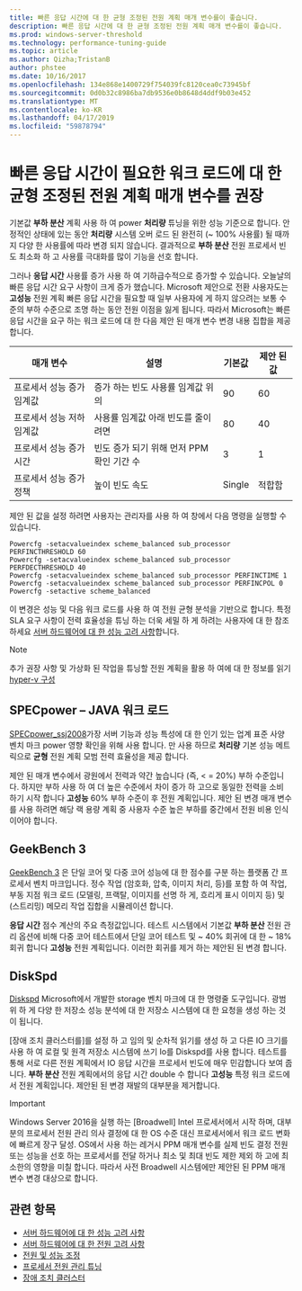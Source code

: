 ```yaml
---
title: 빠른 응답 시간에 대 한 균형 조정된 전원 계획 매개 변수를이 좋습니다.
description: 빠른 응답 시간에 대 한 균형 조정된 전원 계획 매개 변수를이 좋습니다.
ms.prod: windows-server-threshold
ms.technology: performance-tuning-guide
ms.topic: article
ms.author: Qizha;TristanB
author: phstee
ms.date: 10/16/2017
ms.openlocfilehash: 134e868e1400729f754039fc8120cea0c73945bf
ms.sourcegitcommit: 0d0b32c8986ba7db9536e0b8648d4ddf9b03e452
ms.translationtype: MT
ms.contentlocale: ko-KR
ms.lasthandoff: 04/17/2019
ms.locfileid: "59878794"
---
```

# <a name="recommended-balanced-power-plan-parameters-for-workloads-requiring-quick-response-times"></a>빠른 응답 시간이 필요한 워크 로드에 대 한 균형 조정된 전원 계획 매개 변수를 권장

기본값 **부하 분산** 계획 사용 하 여 power **처리량** 튜닝을 위한 성능 기준으로 합니다. 안정적인 상태에 있는 동안 **처리량** 시스템 오버 로드 된 완전히 (~ 100% 사용률) 될 때까지 다양 한 사용률에 따라 변경 되지 않습니다.  결과적으로 **부하 분산** 전원 프로세서 빈도 최소화 하 고 사용률 극대화를 많이 기능을 선호 합니다.

그러나 **응답 시간** 사용률 증가 사용 하 여 기하급수적으로 증가할 수 있습니다. 오늘날의 빠른 응답 시간 요구 사항이 크게 증가 했습니다. Microsoft 제안으로 전환 사용자도는 **고성능** 전원 계획 빠른 응답 시간을 필요할 때 일부 사용자에 게 하지 않으려는 보통 수준의 부하 수준으로 조명 하는 동안 전원 이점을 잃게 됩니다. 따라서 Microsoft는 빠른 응답 시간을 요구 하는 워크 로드에 대 한 다음 제안 된 매개 변수 변경 내용 집합을 제공 합니다.


| 매개 변수 | 설명 | 기본값 | 제안 된 값 |
|------------------------|--------------------------------------------------------------------------------------------------------------------------------------------------------|----------------------------------------------------------------------------------|-----------------------------------------------------------------------------------------------------------------------------------------------------------|
| 프로세서 성능 증가 임계값 | 증가 하는 빈도 사용률 임계값 위의 | 90 | 60 |
| 프로세서 성능 저하 임계값 | 사용률 임계값 아래 빈도를 줄이려면 | 80 | 40 |
| 프로세서 성능 증가 시간 | 빈도 증가 되기 위해 먼저 PPM 확인 기간 수 | 3 | 1 |
| 프로세서 성능 증가 정책 | 높이 빈도 속도 | Single | 적합함 |

제안 된 값을 설정 하려면 사용자는 관리자를 사용 하 여 창에서 다음 명령을 실행할 수 있습니다.

``` syntax
Powercfg -setacvalueindex scheme_balanced sub_processor PERFINCTHRESHOLD 60
Powercfg -setacvalueindex scheme_balanced sub_processor PERFDECTHRESHOLD 40
Powercfg -setacvalueindex scheme_balanced sub_processor PERFINCTIME 1
Powercfg -setacvalueindex scheme_balanced sub_processor PERFINCPOL 0
Powercfg -setactive scheme_balanced
```

이 변경은 성능 및 다음 워크 로드를 사용 하 여 전원 균형 분석을 기반으로 합니다. 특정 SLA 요구 사항이 전력 효율성을 튜닝 하는 더욱 세밀 하 게 하려는 사용자에 대 한 참조 하세요 [서버 하드웨어에 대 한 성능 고려 사항](../power.md)합니다.

>[!Note]
> 추가 권장 사항 및 가상화 된 작업을 튜닝할 전원 계획을 활용 하 여에 대 한 정보를 읽기 [hyper-v 구성](../../role/hyper-v-server/configuration.md)

## <a name="specpower--java-workload"></a>SPECpower – JAVA 워크 로드

[SPECpower\_ssj2008](http://spec.org/power_ssj2008/)가장 서버 기능과 성능 특성에 대 한 인기 있는 업계 표준 사양 벤치 마크 power 영향 확인을 위해 사용 합니다. 만 사용 하므로 **처리량** 기본 성능 메트릭으로 **균형** 전원 계획 모범 전력 효율성을 제공 합니다.

제안 된 매개 변수에서 광원에서 전력과 약간 높습니다 (즉, < = 20%) 부하 수준입니다. 하지만 부하 사용 하 여 더 높은 수준에서 차이 증가 하 고으로 동일한 전력을 소비 하기 시작 합니다 **고성능** 60% 부하 수준이 후 전원 계획입니다. 제안 된 변경 매개 변수를 사용 하려면 해당 랙 용량 계획 중 사용자 수준 높은 부하를 중간에서 전원 비용 인식 이어야 합니다.

## <a name="geekbench-3"></a>GeekBench 3

[GeekBench 3](http://www.geekbench.com/geekbench3/) 은 단일 코어 및 다중 코어 성능에 대 한 점수를 구분 하는 플랫폼 간 프로세서 벤치 마크입니다. 정수 작업 (암호화, 압축, 이미지 처리, 등)를 포함 하 여 작업, 부동 지점 워크 로드 (모델링, 프랙탈, 이미지를 선명 하 게, 흐리게 표시 이미지 등) 및 (스트리밍) 메모리 작업 집합을 시뮬레이션 합니다.

**응답 시간** 점수 계산의 주요 측정값입니다. 테스트 시스템에서 기본값 **부하 분산** 전원 관리 옵션에 비해 다중 코어 테스트에서 단일 코어 테스트 및 ~ 40% 회귀에 대 한 ~ 18% 회귀 합니다 **고성능** 전원 계획입니다. 이러한 회귀를 제거 하는 제안된 된 변경 합니다.

## <a name="diskspd"></a>DiskSpd

[Diskspd](https://en.wikipedia.org/wiki/Diskspd) Microsoft에서 개발한 storage 벤치 마크에 대 한 명령줄 도구입니다. 광범위 하 게 다양 한 저장소 성능 분석에 대 한 저장소 시스템에 대 한 요청을 생성 하는 것이 됩니다.

[장애 조치 클러스터를]를 설정 하 고 임의 및 순차적 읽기를 생성 하 고 다른 IO 크기를 사용 하 여 로컬 및 원격 저장소 시스템에 쓰기 Io를 Diskspd를 사용 합니다. 테스트를 통해 서로 다른 전원 계획에서 IO 응답 시간을 프로세서 빈도에 매우 민감합니다 보여 줍니다. **부하 분산** 전원 계획에서의 응답 시간 double 수 합니다 **고성능** 특정 워크 로드에서 전원 계획입니다. 제안된 된 변경 재발의 대부분을 제거합니다.

>[!Important]
>Windows Server 2016을 실행 하는 [Broadwell] Intel 프로세서에서 시작 하며, 대부분의 프로세서 전원 관리 의사 결정에 대 한 OS 수준 대신 프로세서에서 워크 로드 변화에 빠르게 장구 달성. OS에서 사용 하는 레거시 PPM 매개 변수를 실제 빈도 결정 전원 또는 성능을 선호 하는 프로세서를 전달 하거나 최소 및 최대 빈도 제한 제외 하 고에 최소한의 영향을 미칠 합니다. 따라서 사전 Broadwell 시스템에만 제안된 된 PPM 매개 변수 변경 대상으로 합니다.

## <a name="see-also"></a>관련 항목
- [서버 하드웨어에 대 한 성능 고려 사항](../index.md)
- [서버 하드웨어에 대 한 전원 고려 사항](../power.md)
- [전원 및 성능 조정](power-performance-tuning.md)
- [프로세서 전원 관리 튜닝](processor-power-management-tuning.md)
- [장애 조치 클러스터](https://technet.microsoft.com/library/cc725923.aspx)
